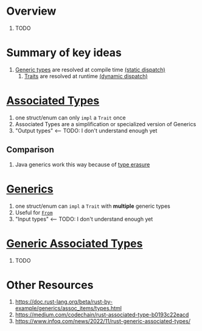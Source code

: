# Overview
1. TODO


# Summary of key ideas
1. [Generic types](TODO) are resolved at compile time [(static dispatch)](TODO)
    1. [Traits](./traits.md) are resolved at runtime [(dynamic dispatch)](TODO)


# [Associated Types](TODO)
1. one struct/enum can only `impl` a `Trait` once
1. Associated Types are a simplification or specialized version of Generics
1. "Output types" <-- TODO: I don't understand enough yet


## Comparison
1. Java generics work this way because of [type erasure](https://docs.oracle.com/javase/tutorial/java/generics/erasure.html)


# [Generics](TODO)
1. one struct/enum can `impl` a `Trait` with **multiple** generic types
1. Useful for [`From`](https://doc.rust-lang.org/std/convert/trait.From.html)
1. "Input types" <-- TODO: I don't understand enough yet


# [Generic Associated Types](TODO)
1. TODO


# Other Resources
1. https://doc.rust-lang.org/beta/rust-by-example/generics/assoc_items/types.html
1. https://medium.com/codechain/rust-associated-type-b0193c22eacd
1. https://www.infoq.com/news/2022/11/rust-generic-associated-types/